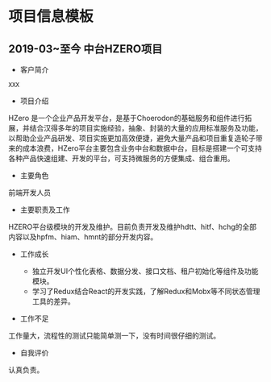 # 项目信息模板

## 2019-03~至今 中台HZERO项目

- 客户简介
```
XXX
```

- 项目介绍

HZero 是一个企业产品开发平台，是基于Choerodon的基础服务和组件进行拓展，并结合汉得多年的项目实施经验，抽象、封装的大量的应用标准服务及功能，以帮助企业产品研发、项目实施更加高效便捷，避免大量产品和项目重复造轮子带来的成本浪费，HZero平台主要包含业务中台和数据中台，目标是搭建一个可支持各种产品快速组建、开发的平台，可支持微服务的方便集成、组合重用。

- 主要角色

前端开发人员


- 主要职责及工作

HZERO平台级模块的开发及维护。目前负责开发及维护hdtt、hitf、hchg的全部内容以及hpfm、hiam、hmnt的部分开发内容。


- 工作成长

    * 独立开发UI个性化表格、数据分发、接口文档、租户初始化等组件及功能模块。
    * 学习了Redux结合React的开发实践，了解Redux和Mobx等不同状态管理工具的差异。


- 工作不足

工作量大，流程性的测试只能简单测一下，没有时间很仔细的测试。


- 自我评价

认真负责。
